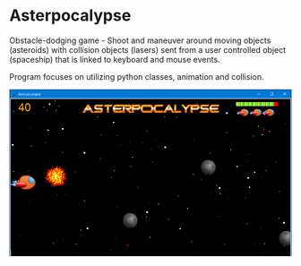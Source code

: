 # Asterpocalypse
Obstacle-dodging game - Shoot and maneuver around moving objects (asteroids) with collision objects (lasers) sent from a user controlled object (spaceship) that is linked to keyboard and mouse events.

Program focuses on utilizing python classes, animation and collision.

![Screenshot](sc.png)
